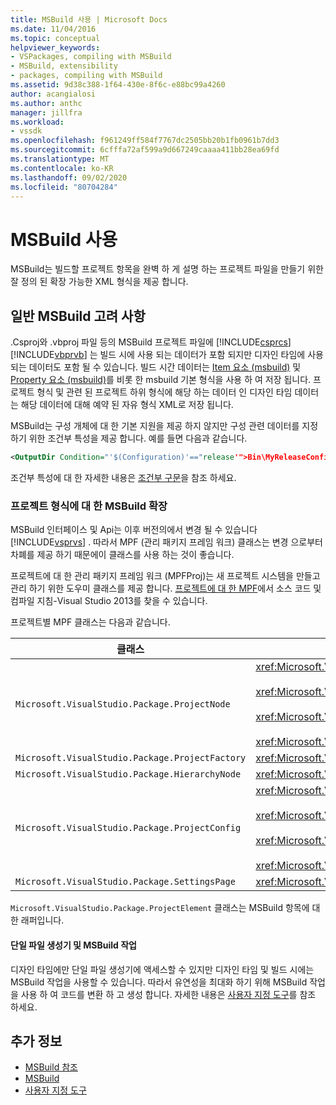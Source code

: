 ```yaml
---
title: MSBuild 사용 | Microsoft Docs
ms.date: 11/04/2016
ms.topic: conceptual
helpviewer_keywords:
- VSPackages, compiling with MSBuild
- MSBuild, extensibility
- packages, compiling with MSBuild
ms.assetid: 9d38c388-1f64-430e-8f6c-e88bc99a4260
author: acangialosi
ms.author: anthc
manager: jillfra
ms.workload:
- vssdk
ms.openlocfilehash: f961249ff584f7767dc2505bb20b1fb0961b7dd3
ms.sourcegitcommit: 6cfffa72af599a9d667249caaaa411bb28ea69fd
ms.translationtype: MT
ms.contentlocale: ko-KR
ms.lasthandoff: 09/02/2020
ms.locfileid: "80704284"
---
```

# <a name="using-msbuild"></a>MSBuild 사용
MSBuild는 빌드할 프로젝트 항목을 완벽 하 게 설명 하는 프로젝트 파일을 만들기 위한 잘 정의 된 확장 가능한 XML 형식을 제공 합니다.

## <a name="general-msbuild-considerations"></a>일반 MSBuild 고려 사항
 .Csproj와 .vbproj 파일 등의 MSBuild 프로젝트 파일에 [!INCLUDE[csprcs](../../data-tools/includes/csprcs_md.md)] [!INCLUDE[vbprvb](../../code-quality/includes/vbprvb_md.md)] 는 빌드 시에 사용 되는 데이터가 포함 되지만 디자인 타임에 사용 되는 데이터도 포함 될 수 있습니다. 빌드 시간 데이터는 [Item 요소 (msbuild)](../../msbuild/item-element-msbuild.md) 및 [Property 요소 (msbuild)](../../msbuild/property-element-msbuild.md)를 비롯 한 msbuild 기본 형식을 사용 하 여 저장 됩니다. 프로젝트 형식 및 관련 된 프로젝트 하위 형식에 해당 하는 데이터 인 디자인 타임 데이터는 해당 데이터에 대해 예약 된 자유 형식 XML로 저장 됩니다.

 MSBuild는 구성 개체에 대 한 기본 지원을 제공 하지 않지만 구성 관련 데이터를 지정 하기 위한 조건부 특성을 제공 합니다. 예를 들면 다음과 같습니다.

```xml
<OutputDir Condition="'$(Configuration)'=="release'">Bin\MyReleaseConfig</OutputDir>
```

 조건부 특성에 대 한 자세한 내용은 [조건부 구문](../../msbuild/msbuild-conditional-constructs.md)을 참조 하세요.

### <a name="extending-msbuild-for-your-project-type"></a>프로젝트 형식에 대 한 MSBuild 확장
 MSBuild 인터페이스 및 Api는 이후 버전의에서 변경 될 수 있습니다 [!INCLUDE[vsprvs](../../code-quality/includes/vsprvs_md.md)] . 따라서 MPF (관리 패키지 프레임 워크) 클래스는 변경 으로부터 차폐를 제공 하기 때문에이 클래스를 사용 하는 것이 좋습니다.

 프로젝트에 대 한 관리 패키지 프레임 워크 (MPFProj)는 새 프로젝트 시스템을 만들고 관리 하기 위한 도우미 클래스를 제공 합니다. [프로젝트에 대 한 MPF](https://github.com/tunnelvisionlabs/MPFProj10)에서 소스 코드 및 컴파일 지침-Visual Studio 2013를 찾을 수 있습니다.

 프로젝트별 MPF 클래스는 다음과 같습니다.

|클래스|구현|
|-----------|--------------------|
|`Microsoft.VisualStudio.Package.ProjectNode`|<xref:Microsoft.VisualStudio.Shell.Interop.IVsProject3><br /><br /> <xref:Microsoft.VisualStudio.Shell.Interop.IVsCfgProvider2><br /><br /> <xref:Microsoft.VisualStudio.Shell.Interop.IPersistFileFormat><br /><br /> <xref:Microsoft.VisualStudio.Shell.Interop.IVsSolutionEvents>|
|`Microsoft.VisualStudio.Package.ProjectFactory`|<xref:Microsoft.VisualStudio.Shell.Interop.IVsProjectFactory>|
|`Microsoft.VisualStudio.Package.HierarchyNode`|<xref:Microsoft.VisualStudio.Shell.Interop.IVsHierarchy>|
|`Microsoft.VisualStudio.Package.ProjectConfig`|<xref:Microsoft.VisualStudio.Shell.Interop.IVsCfg><br /><br /> <xref:Microsoft.VisualStudio.Shell.Interop.IVsProjectCfg><br /><br /> <xref:Microsoft.VisualStudio.Shell.Interop.IVsBuildableProjectCfg><br /><br /> <xref:Microsoft.VisualStudio.Shell.Interop.IVsDebuggableProjectCfg>|
|`Microsoft.VisualStudio.Package.SettingsPage`|<xref:Microsoft.VisualStudio.OLE.Interop.IPropertyPageSite>|

 `Microsoft.VisualStudio.Package.ProjectElement` 클래스는 MSBuild 항목에 대 한 래퍼입니다.

#### <a name="single-file-generators-vs-msbuild-tasks"></a>단일 파일 생성기 및 MSBuild 작업
 디자인 타임에만 단일 파일 생성기에 액세스할 수 있지만 디자인 타임 및 빌드 시에는 MSBuild 작업을 사용할 수 있습니다. 따라서 유연성을 최대화 하기 위해 MSBuild 작업을 사용 하 여 코드를 변환 하 고 생성 합니다. 자세한 내용은 [사용자 지정 도구](../../extensibility/internals/custom-tools.md)를 참조 하세요.

## <a name="see-also"></a>추가 정보
- [MSBuild 참조](../../msbuild/msbuild-reference.md)
- [MSBuild](../../msbuild/msbuild.md)
- [사용자 지정 도구](../../extensibility/internals/custom-tools.md)
